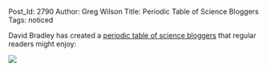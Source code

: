 Post_Id: 2790
Author: Greg Wilson
Title: Periodic Table of Science Bloggers
Tags: noticed

<p>David Bradley has created a <a href="http://www.sciencebase.com/periodic-table-of-david-bradley.html">periodic table of science bloggers</a> that regular readers might enjoy:</p>
<p><img src="|filename|/files/2010/03/screen-shot-2010-03-30-at-8-50-32-pm.png" /></p>
